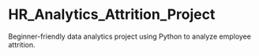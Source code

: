 # HR_Analytics_Attrition_Project
Beginner-friendly data analytics project using Python to analyze employee attrition.
